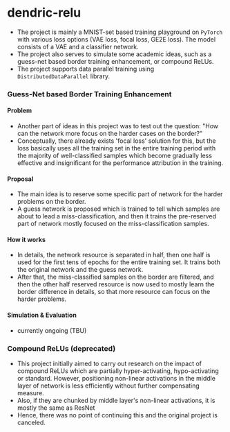 # dendric-relu
- The project is mainly a MNIST-set based training playground on `PyTorch` with various loss options (VAE loss, focal loss, GE2E loss). The model consists of a VAE and a classifier network.
- The project also serves to simulate some academic ideas, such as a guess-net based border training enhancement, or compound ReLUs.
- The project supports data parallel training using `DistributedDataParallel` library.

### Guess-Net based Border Training Enhancement
#### Problem
- Another part of ideas in this project was to test out the question: "How can the network more focus on the harder cases on the border?"
- Conceptually, there already exists 'focal loss' solution for this, but the loss basically uses all the training set in the entire training period with the majority of well-classified samples which become gradually less effective and insignificant for the performance attribution in the training.

#### Proposal
- The main idea is to reserve some specific part of network for the harder problems on the border.
- A guess network is proposed which is trained to tell which samples are about to lead a miss-classification, and then it trains the pre-reserved part of network mostly focused on the miss-classification samples.

#### How it works
- In details, the network resource is separated in half, then one half is used for the first tens of epochs for the entire training set. It trains both the original network and the guess network.
- After that, the miss-classified samples on the border are filtered, and then the other half reserved resource is now used to mostly learn the border difference in details, so that more resource can focus on the harder problems.

#### Simulation & Evaluation
- currently ongoing (TBU)

### Compound ReLUs (deprecated)
- This project initially aimed to carry out research on the impact of compound ReLUs 
  which are partially hyper-activating, hypo-activating or standard. However, positioning non-linear activations in the middle layer of network is less efficiently without further compensating measure.
- Also, if they are chunked by middle layer's non-linear activations, it is mostly the same as ResNet
- Hence, there was no point of continuing this and the original project is canceled.
